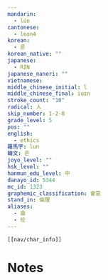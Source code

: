 ```yaml
---
mandarin:
  - lún
cantonese:
  - leon4
korean:
  - 륜
korean_native: ""
japanese:
  - RIN
japanese_nanori: ""
vietnamese:
middle_chinese_initial: l
middle_chinese_final: iuɪn
stroke_count: "10"
radical: 人
skip_number: 1-2-8
grade_level: 5
pos: ""
english:
  - ethics
羅馬字: lun
韓文: 룬
joyo_level: ""
hsk_level: ""
hanmun_edu_level: 中
danayo_id: 5344
mc_id: 1323
graphemic_classification: 會意
stand_in: 倫理
aliases:
  - 侖
  - 伦
---
```

```meta-bind-embed
[[nav/char_info]]
```

# Notes
